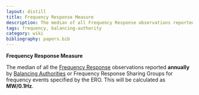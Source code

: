 ```yaml
---
layout: distill
title: Frequency Response Measure
description: The median of all Frequency Response observations reported annually.
tags: frequency, balancing-authority
category: wiki
bibliography: papers.bib
---
```


**Frequency Response Measure** <d-cite key="nerc2024glossary"></d-cite>

The median of all the [Frequency Response](/wiki/frequnecy-response) observations reported **annually** by [Balancing Authorities](/wiki/balancing-authority) or Frequency Response Sharing Groups for frequency events specified by the ERO.
This will be calculated as **MW/0.1Hz**.
